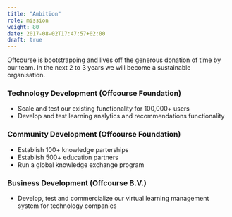 ```yaml
---
title: "Ambition"
role: mission
weight: 80
date: 2017-08-02T17:47:57+02:00
draft: true
---
```

Offcourse is bootstrapping and lives off the generous donation of time by our 
team. In the next 2 to 3 years we will become a sustainable organisation. 

### Technology Development (Offcourse Foundation)

+ Scale and test our existing functionality for 100,000+ users   
+ Develop and test learning analytics and recommendations functionality   


### Community Development (Offcourse Foundation)

+ Establish 100+ knowledge parterships   
+ Establish 500+ education partners   
+ Run a global knowledge exchange program   


### Business Development (Offcourse B.V.)

+ Develop, test and commercialize our virtual learning management system for technology companies   
